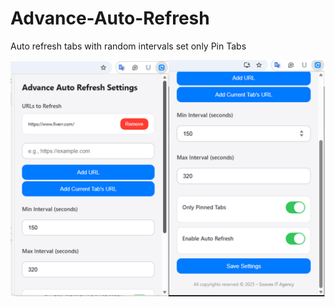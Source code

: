 # Advance-Auto-Refresh
Auto refresh tabs with random intervals set only Pin Tabs

![URL Explorer](icons/Screenshot.png)
